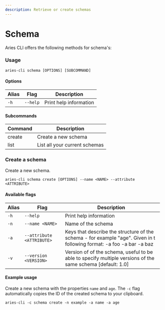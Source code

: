 ```yaml
---
description: Retrieve or create schemas
---
```


# Schema

Aries CLI offers the following methods for schema's:

### Usage

```
aries-cli schema [OPTIONS] [SUBCOMMAND]
```

#### Options

| Alias | Flag     | Description            |
| ----- | -------- | ---------------------- |
| `-h`  | `--help` | Print help information |

#### Subcommands

| Command | Description                   |
| ------- | ----------------------------- |
| create  | Create a new schema           |
| list    | List all your current schemas |

### Create a schema

Create a new schema.

```
aries-cli schema create [OPTIONS] --name <NAME> --attribute <ATTRIBUTE>
```

#### Available flags

| Alias | Flag                      | Description                                                                                                           |
| ----- | ------------------------- | --------------------------------------------------------------------------------------------------------------------- |
| `-h`  | `--help`                  | Print help information                                                                                                |
| `-n`  | `--name <NAME>`           | Name of the schema                                                                                                    |
| `-a`  | `--attribute <ATTRIBUTE>` | Keys that describe the structure of the schema - for example "age". Given in t following format: -a foo -a bar -a baz |
| `-v`  | `--version <VERSION>`     | Version of of the schema, useful to be able to specify multiple versions of the same schema \[default: 1.0]           |

#### Example usage

Create a new schema with the properties `name` and `age`. The `-c` flag automatically copies the ID of the created schema to your clipboard.

```
aries-cli -c schema create -n example -a name -a age
```
